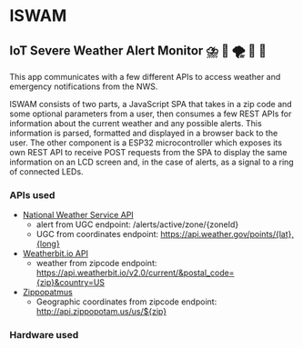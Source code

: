 # ISWAM
## IoT Severe Weather Alert Monitor ⛈️ 🚨 🌪️ 🚨 🌊

This app communicates with a few different APIs to access weather and emergency notifications from the NWS. 

ISWAM consists of two parts, a JavaScript SPA that takes in a zip code and some optional parameters from a user, then consumes a few REST APIs for information about the current weather and any possible alerts. This information is parsed, formatted and displayed in a browser back to the user. The other component is a ESP32 microcontroller which exposes its own REST API to receive POST requests from the SPA to display the same information on an LCD screen and, in the case of alerts, as a signal to a ring of connected LEDs.  

### APIs used
* [National Weather Service API ](https://www.weather.gov/documentation/services-web-api)
  * alert from UGC endpoint: /alerts/active/zone/{zoneId}
  * UGC from coordinates endpoint: https://api.weather.gov/points/{lat},{long}
* [Weatherbit.io API](https://www.weatherbit.io/api)
  * weather from zipcode endpoint: https://api.weatherbit.io/v2.0/current/&postal_code={zip}&country=US
* [Zippopatmus](https://www.zippopotam.us/)
  * Geographic coordinates from zipcode endpoint: http://api.zippopotam.us/us/${zip}

### Hardware used
